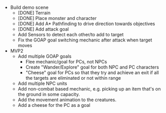 - Build demo scene
    - [DONE] Terrain
    - [DONE] Place monster and character
    - [DONE] Add A* Pathfinding to drive direction towards objectives
    - [DONE] Add attack goal
    - Add Sensors to detect each other/to add to target
    - Fix the GOAP goal switching mechanic after attack when target moves
- MVP2
    - Add multiple GOAP goals
        - Flee mechanic/goal for PCs, not NPCs
        - Create "Wander/Explore" goal for both NPC and PC characters
        - "Cheese" goal for PCs so that they try and achieve an exit if all the targets are eliminated or not within range
    - Add multiple NPC units
    - Add non-combat based mechanic, e.g. picking up an item that's on the ground in some capacity.
    - Add the movement animation to the creatures.
    - Add a cheese for the PC as a goal
